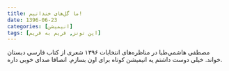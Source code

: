 ```yaml
---
title: ما گل‌های خندانیم!
date: 1396-06-23
categories: [انیمیشن]
tags: [اپن تونز, فریم به فریم]
---
```


مصطفی هاشمی‌طبا در مناظره‌های انتخابات ۱۳۹۶ شعری از کتاب فارسی دبستان خواند. خیلی دوست داشتم یه انیمیشن کوتاه برای اون بسازم. انصافا صدای خوبی داره.

<div id="15054069206615795"><script type="text/JavaScript" src="https://www.aparat.com/embed/CxIq6?data[rnddiv]=15054069206615795&data[responsive]=yes"></script></div>
